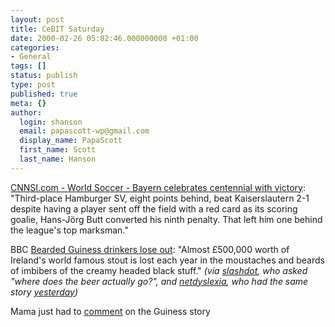 ```yaml
---
layout: post
title: CeBIT Saturday
date: 2000-02-26 05:02:46.000000000 +01:00
categories:
- General
tags: []
status: publish
type: post
published: true
meta: {}
author:
  login: shanson
  email: papascott-wp@gmail.com
  display_name: PapaScott
  first_name: Scott
  last_name: Hanson
---
```

<p><a href="http://www.cnnsi.com/soccer/world/news/2000/02/26/german_roundup_ap/">CNNSI.com - World Soccer - Bayern celebrates centennial with victory</a>:  "Third-place Hamburger SV, eight points behind, beat Kaiserslautern 2-1 despite having a player sent off the field with a red card as its scoring goalie, Hans-Jörg Butt converted his ninth penalty. That left him one behind the league's top marksman."</p>
<p>BBC <a href="http://news.bbc.co.uk/hi/english/uk/northern_ireland/newsid_656000/656956.stm">Bearded Guiness drinkers lose out</a>:  "Almost £500,000 worth of Ireland's world famous stout is lost each year in the moustaches and beards of imbibers of the creamy headed black stuff." <i>(via <a href="http://slashdot.org">slashdot</a>, who asked "where does the beer actually go?", and <a href="http://netdyslexia.editthispage.com">netdyslexia</a>, who had the same story <a href="http://netdyslexia.editthispage.com/2000/02/25">yesterday</a>)</i></p>
<p>Mama just had to <a href="http://shanson.editthispage.com/discuss/msgReader$168">comment</a> on the Guiness story</p>
